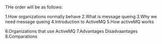 THe order will be as follows:

1.How organizations normally behave
2.What is message queing
3.Why we need message queing
4.Introduction to ActiveMQ
5.How activeMQ works

6.Organizations that use ActiveMQ
7.Advantages Disadvaantages
8.Comparations
